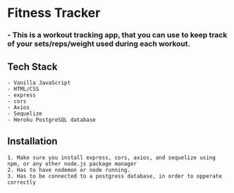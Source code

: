 # **Fitness Tracker**

### - This is a workout tracking app, that you can use to keep track of your sets/reps/weight used during each workout.


## **Tech Stack**
    - Vanilla JavaScript
    - HTML/CSS
    - express
    - cors
    - Axios
    - Sequelize
    - Heroku PostgreSQL database

## **Installation**
    1. Make sure you install express, cors, axios, and sequelize using npm, or any other node.js package manager
    2. Has to have nodemon or node running.
    3. Has to be connected to a postgress database, in order to opperate correctly


